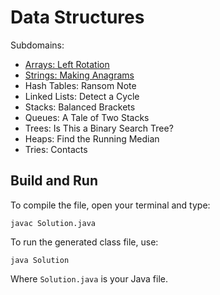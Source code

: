 # Data Structures

Subdomains:
- [Arrays: Left Rotation](./array-left-rotation)
- [Strings: Making Anagrams](./making-anagrams)
- Hash Tables: Ransom Note
- Linked Lists: Detect a Cycle
- Stacks: Balanced Brackets
- Queues: A Tale of Two Stacks
- Trees: Is This a Binary Search Tree?
- Heaps: Find the Running Median
- Tries: Contacts

## Build and Run

To compile the file, open your terminal and type:
```
javac Solution.java
```

To run the generated class file, use:
```
java Solution
```

Where `Solution.java` is your Java file.

